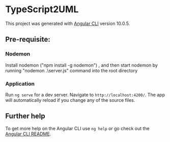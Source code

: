 # TypeScript2UML

This project was generated with [Angular CLI](https://github.com/angular/angular-cli) version 10.0.5.


## Pre-requisite:

### Nodemon

Install nodemon ("npm install -g nodemon") , and then start nodemon by running  "nodemon .\server.js" command into the root directory

### Application

Run `ng serve` for a dev server. Navigate to `http://localhost:4200/`. The app will automatically reload if you change any of the source files.

## Further help

To get more help on the Angular CLI use `ng help` or go check out the [Angular CLI README](https://github.com/angular/angular-cli/blob/master/README.md).

